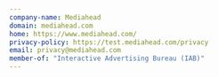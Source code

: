 ```yaml
---
company-name: Mediahead
domain: mediahead.com
home: https://www.mediahead.com/
privacy-policy: https://test.mediahead.com/privacy
email: privacy@mediahead.com
member-of: "Interactive Advertising Bureau (IAB)"
---
```




